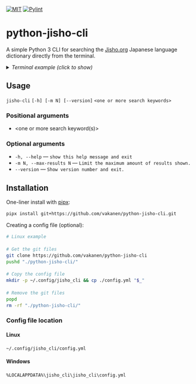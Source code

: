 [![MIT](https://img.shields.io/badge/license-MIT-green)](LICENSE)
[![Pylint](https://github.com/vakanen/python-jisho-cli/actions/workflows/pylint.yml/badge.svg)](https://github.com/vakanen/python-jisho-cli/actions/workflows/pylint.yml)

# python-jisho-cli
A simple Python 3 CLI for searching the [Jisho.org](https://jisho.org/) Japanese language dictionary directly from the terminal.

<details>
  <summary><i>Terminal example (click to show)</i></summary>

![Terminal example](example.svg?raw=true)
</details>

## Usage

`jisho-cli` `[-h] [-m N] [--version]` `<one or more search keywords>`

### Positional arguments
- <one or more search keyword(s)>

### Optional arguments
- `-h, --help` ― `show this help message and exit`
- `-m N, --max-results N` ― `Limit the maximum amount of results shown.`
- `--version` ― `Show version number and exit.`

## Installation

One-liner install with [pipx](https://github.com/pypa/pipx):

```bash
pipx install git+https://github.com/vakanen/python-jisho-cli.git
```

Creating a config file (optional):

```bash
# Linux example

# Get the git files
git clone https://github.com/vakanen/python-jisho-cli
pushd "./python-jisho-cli/"

# Copy the config file
mkdir -p ~/.config/jisho_cli && cp ./config.yml "$_"

# Remove the git files
popd
rm -rf "./python-jisho-cli/"
```

### Config file location
#### Linux
`~/.config/jisho_cli/config.yml`
#### Windows
`%LOCALAPPDATA%\jisho_cli\jisho_cli\config.yml`
